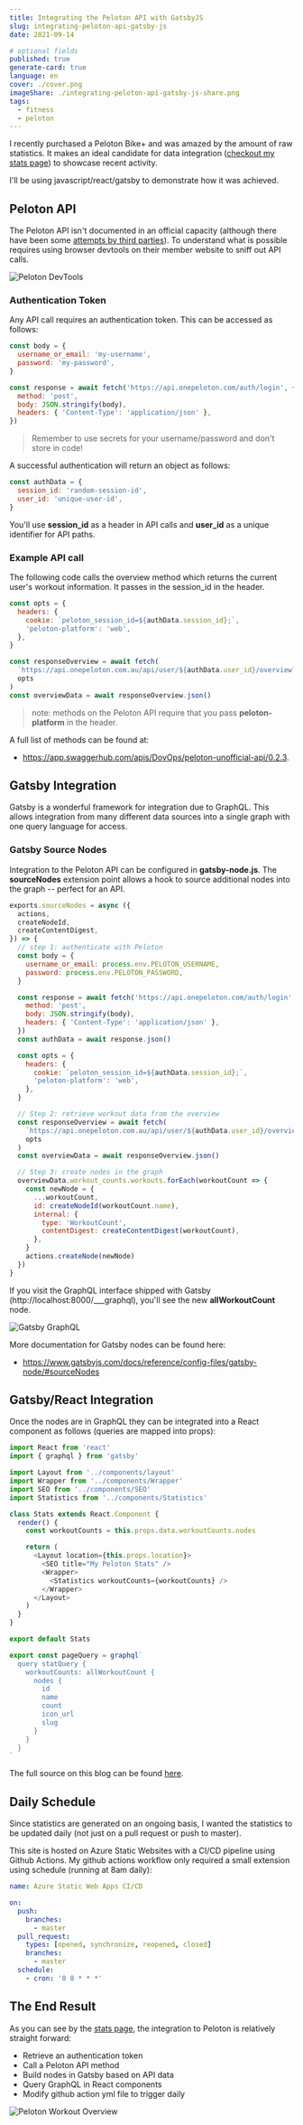 ```yaml
---
title: Integrating the Peloton API with GatsbyJS
slug: integrating-peloton-api-gatsby-js
date: 2021-09-14

# optional fields
published: true
generate-card: true
language: en
cover: ./cover.png
imageShare: ./integrating-peloton-api-gatsby-js-share.png
tags:
  - fitness
  - peloton
---
```


I recently purchased a Peloton Bike+ and was amazed by the amount of raw statistics. It makes an ideal candidate for data integration ([checkout my stats page](/stats)) to showcase recent activity.

I'll be using javascript/react/gatsby to demonstrate how it was achieved.

## Peloton API

The Peloton API isn't documented in an official capacity (although there have been some [attempts by third parties](https://app.swaggerhub.com/apis/DovOps/peloton-unofficial-api/0.2.3)). To understand what is possible requires using browser devtools on their member website to sniff out API calls.

![Peloton DevTools](./devtools.png)

### Authentication Token

Any API call requires an authentication token. This can be accessed as follows:

```javascript
const body = {
  username_or_email: 'my-username',
  password: 'my-password',
}

const response = await fetch('https://api.onepeloton.com/auth/login', {
  method: 'post',
  body: JSON.stringify(body),
  headers: { 'Content-Type': 'application/json' },
})
```

> Remember to use secrets for your username/password and don't store in code!

A successful authentication will return an object as follows:

```javascript
const authData = {
  session_id: 'random-session-id',
  user_id: 'unique-user-id',
}
```

You'll use **session_id** as a header in API calls and **user_id** as a unique identifier for API paths.

### Example API call

The following code calls the overview method which returns the current user's workout information. It passes in the session_id in the header.

```javascript
const opts = {
  headers: {
    cookie: `peloton_session_id=${authData.session_id};`,
    'peloton-platform': 'web',
  },
}

const responseOverview = await fetch(
  `https://api.onepeloton.com.au/api/user/${authData.user_id}/overview?version=1`,
  opts
)
const overviewData = await responseOverview.json()
```

> note: methods on the Peloton API require that you pass **peloton-platform** in the header.

A full list of methods can be found at:

- https://app.swaggerhub.com/apis/DovOps/peloton-unofficial-api/0.2.3.

## Gatsby Integration

Gatsby is a wonderful framework for integration due to GraphQL. This allows integration from many different data sources into a single graph with one query language for access.

### Gatsby Source Nodes

Integration to the Peloton API can be configured in **gatsby-node.js**. The **sourceNodes** extension point allows a hook to source additional nodes into the graph -- perfect for an API.

```javascript
exports.sourceNodes = async ({
  actions,
  createNodeId,
  createContentDigest,
}) => {
  // step 1: authenticate with Peloton
  const body = {
    username_or_email: process.env.PELOTON_USERNAME,
    password: process.env.PELOTON_PASSWORD,
  }

  const response = await fetch('https://api.onepeloton.com/auth/login', {
    method: 'post',
    body: JSON.stringify(body),
    headers: { 'Content-Type': 'application/json' },
  })
  const authData = await response.json()

  const opts = {
    headers: {
      cookie: `peloton_session_id=${authData.session_id};`,
      'peloton-platform': 'web',
    },
  }

  // Step 2: retrieve workout data from the overview
  const responseOverview = await fetch(
    `https://api.onepeloton.com.au/api/user/${authData.user_id}/overview?version=1`,
    opts
  )
  const overviewData = await responseOverview.json()

  // Step 3: create nodes in the graph
  overviewData.workout_counts.workouts.forEach(workoutCount => {
    const newNode = {
      ...workoutCount,
      id: createNodeId(workoutCount.name),
      internal: {
        type: 'WorkoutCount',
        contentDigest: createContentDigest(workoutCount),
      },
    }
    actions.createNode(newNode)
  })
}
```

If you visit the GraphQL interface shipped with Gatsby (http://localhost:8000/\_\_\_graphql), you'll see the new **allWorkoutCount** node.

![Gatsby GraphQL](./graphql.png)

More documentation for Gatsby nodes can be found here:

- https://www.gatsbyjs.com/docs/reference/config-files/gatsby-node/#sourceNodes

## Gatsby/React Integration

Once the nodes are in GraphQL they can be integrated into a React component as follows (queries are mapped into props):

```js
import React from 'react'
import { graphql } from 'gatsby'

import Layout from '../components/layout'
import Wrapper from '../components/Wrapper'
import SEO from '../components/SEO'
import Statistics from '../components/Statistics'

class Stats extends React.Component {
  render() {
    const workoutCounts = this.props.data.workoutCounts.nodes

    return (
      <Layout location={this.props.location}>
        <SEO title="My Peloton Stats" />
        <Wrapper>
          <Statistics workoutCounts={workoutCounts} />
        </Wrapper>
      </Layout>
    )
  }
}

export default Stats

export const pageQuery = graphql`
  query statQuery {
    workoutCounts: allWorkoutCount {
      nodes {
        id
        name
        count
        icon_url
        slug
      }
    }
  }
`
```

The full source on this blog can be found [here](https://github.com/sjmcculloch/smblogv2).

## Daily Schedule

Since statistics are generated on an ongoing basis, I wanted the statistics to be updated daily (not just on a pull request or push to master).

This site is hosted on Azure Static Websites with a CI/CD pipeline using Github Actions. My github actions workflow only required a small extension using schedule (running at 8am daily):

```yml
name: Azure Static Web Apps CI/CD

on:
  push:
    branches:
      - master
  pull_request:
    types: [opened, synchronize, reopened, closed]
    branches:
      - master
  schedule:
    - cron: '0 8 * * *'
```

## The End Result

As you can see by the [stats page](/stats), the integration to Peloton is relatively straight forward:

- Retrieve an authentication token
- Call a Peloton API method
- Build nodes in Gatsby based on API data
- Query GraphQL in React components
- Modify github action yml file to trigger daily

![Peloton Workout Overview](./workout-overview.png)
